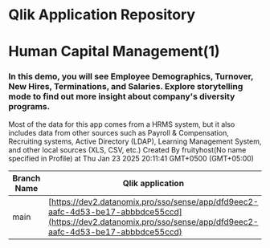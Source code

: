 # Qlik Application Repository 
# Human Capital Management(1)
### In this demo, you will see Employee Demographics, Turnover, New Hires, Terminations,  and Salaries. Explore storytelling mode to find out more insight about company's diversity programs.
Most of the data for this app comes from a HRMS system, but it also includes data from other sources such as Payroll & Compensation, Recruiting systems, Active Directory (LDAP), Learning Management System, and other local sources (XLS, CSV, etc.)
Created By fruityhost(No name specified in Profile) at Thu Jan 23 2025 20:11:41 GMT+0500 (GMT+05:00)

Branch Name|Qlik application
---|---
main|[https://dev2.datanomix.pro/sso/sense/app/dfd9eec2-aafc-4d53-be17-abbbdce55ccd](https://dev2.datanomix.pro/sso/sense/app/dfd9eec2-aafc-4d53-be17-abbbdce55ccd)